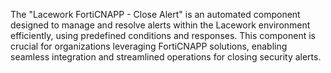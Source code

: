 The "Lacework FortiCNAPP - Close Alert" is an automated component designed to manage and resolve alerts within the Lacework environment efficiently, using predefined conditions and responses. This component is crucial for organizations leveraging FortiCNAPP solutions, enabling seamless integration and streamlined operations for closing security alerts.
